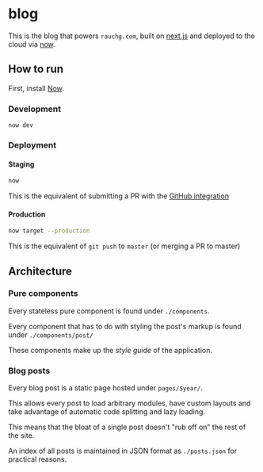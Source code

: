 # blog

This is the blog that powers `rauchg.com`, built on
[next.js](https://zeit.co/blog/next) and
deployed to the cloud via [now](https://zeit.co/now).

## How to run

First, install [Now](https://zeit.co/download).

### Development

```
now dev
```

### Deployment

#### Staging

```bash
now
```

This is the equivalent of submitting a PR with the [GitHub integration](https://zeit.co/github)

#### Production

```bash
now target --production
```

This is the equivalent of `git push` to `master` (or merging a PR to master)

## Architecture

### Pure components

Every stateless pure component is found under `./components`.

Every component that has to do with styling the post's markup
is found under `./components/post/`

These components make up the _style guide_ of the application.

### Blog posts

Every blog post is a static page hosted under `pages/$year/`.

This allows every post to load arbitrary modules, have custom layouts
and take advantage of automatic code splitting and lazy loading.

This means that the bloat of a single post doesn't "rub off on" the
rest of the site.

An index of all posts is maintained in JSON format as `./posts.json`
for practical reasons.
